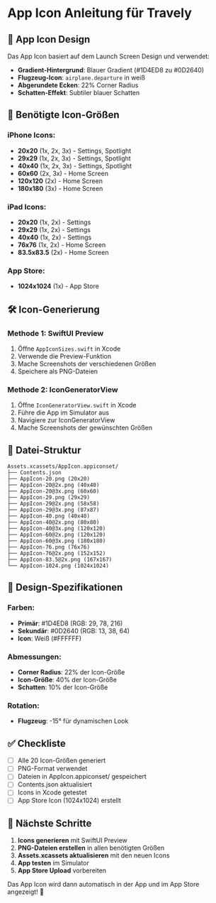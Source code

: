 # App Icon Anleitung für Travely

## 🎨 App Icon Design

Das App Icon basiert auf dem Launch Screen Design und verwendet:
- **Gradient-Hintergrund**: Blauer Gradient (#1D4ED8 zu #0D2640)
- **Flugzeug-Icon**: `airplane.departure` in weiß
- **Abgerundete Ecken**: 22% Corner Radius
- **Schatten-Effekt**: Subtiler blauer Schatten

## 📱 Benötigte Icon-Größen

### iPhone Icons:
- **20x20** (1x, 2x, 3x) - Settings, Spotlight
- **29x29** (1x, 2x, 3x) - Settings, Spotlight
- **40x40** (1x, 2x, 3x) - Settings, Spotlight
- **60x60** (2x, 3x) - Home Screen
- **120x120** (2x) - Home Screen
- **180x180** (3x) - Home Screen

### iPad Icons:
- **20x20** (1x, 2x) - Settings
- **29x29** (1x, 2x) - Settings
- **40x40** (1x, 2x) - Settings
- **76x76** (1x, 2x) - Home Screen
- **83.5x83.5** (2x) - Home Screen

### App Store:
- **1024x1024** (1x) - App Store

## 🛠️ Icon-Generierung

### Methode 1: SwiftUI Preview
1. Öffne `AppIconSizes.swift` in Xcode
2. Verwende die Preview-Funktion
3. Mache Screenshots der verschiedenen Größen
4. Speichere als PNG-Dateien

### Methode 2: IconGeneratorView
1. Öffne `IconGeneratorView.swift` in Xcode
2. Führe die App im Simulator aus
3. Navigiere zur IconGeneratorView
4. Mache Screenshots der gewünschten Größen

## 📁 Datei-Struktur

```
Assets.xcassets/AppIcon.appiconset/
├── Contents.json
├── AppIcon-20.png (20x20)
├── AppIcon-20@2x.png (40x40)
├── AppIcon-20@3x.png (60x60)
├── AppIcon-29.png (29x29)
├── AppIcon-29@2x.png (58x58)
├── AppIcon-29@3x.png (87x87)
├── AppIcon-40.png (40x40)
├── AppIcon-40@2x.png (80x80)
├── AppIcon-40@3x.png (120x120)
├── AppIcon-60@2x.png (120x120)
├── AppIcon-60@3x.png (180x180)
├── AppIcon-76.png (76x76)
├── AppIcon-76@2x.png (152x152)
├── AppIcon-83.5@2x.png (167x167)
└── AppIcon-1024.png (1024x1024)
```

## 🎯 Design-Spezifikationen

### Farben:
- **Primär**: #1D4ED8 (RGB: 29, 78, 216)
- **Sekundär**: #0D2640 (RGB: 13, 38, 64)
- **Icon**: Weiß (#FFFFFF)

### Abmessungen:
- **Corner Radius**: 22% der Icon-Größe
- **Icon-Größe**: 40% der Icon-Größe
- **Schatten**: 10% der Icon-Größe

### Rotation:
- **Flugzeug**: -15° für dynamischen Look

## ✅ Checkliste

- [ ] Alle 20 Icon-Größen generiert
- [ ] PNG-Format verwendet
- [ ] Dateien in AppIcon.appiconset/ gespeichert
- [ ] Contents.json aktualisiert
- [ ] Icons in Xcode getestet
- [ ] App Store Icon (1024x1024) erstellt

## 🚀 Nächste Schritte

1. **Icons generieren** mit SwiftUI Preview
2. **PNG-Dateien erstellen** in allen benötigten Größen
3. **Assets.xcassets aktualisieren** mit den neuen Icons
4. **App testen** im Simulator
5. **App Store Upload** vorbereiten

Das App Icon wird dann automatisch in der App und im App Store angezeigt! 🎉
